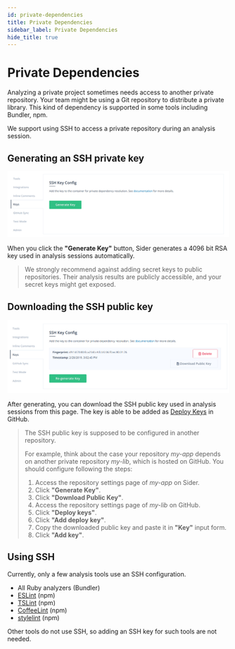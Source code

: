```yaml
---
id: private-dependencies
title: Private Dependencies
sidebar_label: Private Dependencies
hide_title: true
---
```


# Private Dependencies

Analyzing a private project sometimes needs access to another private repository. Your team might be using a Git repository to distribute a private library. This kind of dependency is supported in some tools including Bundler, npm.

We support using SSH to access a private repository during an analysis session.

## Generating an SSH private key

![Generate SSH private key](../assets/ssh-key-generate-key.png)

When you click the **"Generate Key"** button, Sider generates a 4096 bit RSA key used in analysis sessions automatically.

> We strongly recommend against adding secret keys to public repositories. Their analysis results are publicly accessible, and your secret keys might get exposed.

## Downloading the SSH public key

![Download SSH public key](../assets/ssh-key-download-key.png)

After generating, you can download the SSH public key used in analysis sessions from this page. The key is able to be added as [Deploy Keys](https://developer.github.com/v3/guides/managing-deploy-keys/#deploy-keys) in GitHub.

> The SSH public key is supposed to be configured in another repository.
>
> For example, think about the case your repository _my-app_ depends on another private repository _my-lib_, which is hosted on GitHub.
> You should configure following the steps:
>
> 1. Access the repository settings page of _my-app_ on Sider.
> 2. Click **"Generate Key"**.
> 3. Click **"Download Public Key"**.
> 4. Access the repository settings page of _my-lib_ on GitHub.
> 5. Click **"Deploy keys"**.
> 6. Click **"Add deploy key"**.
> 7. Copy the downloaded public key and paste it in **"Key"** input form.
> 8. Click **"Add key"**.

## Using SSH

Currently, only a few analysis tools use an SSH configuration.

- All Ruby analyzers (Bundler)
- [ESLint](../tools/javascript/eslint.md) (npm)
- [TSLint](../tools/javascript/tslint.md) (npm)
- [CoffeeLint](../tools/javascript/coffeelint.md) (npm)
- [stylelint](../tools/css/stylelint.md) (npm)

Other tools do not use SSH, so adding an SSH key for such tools are not needed.
